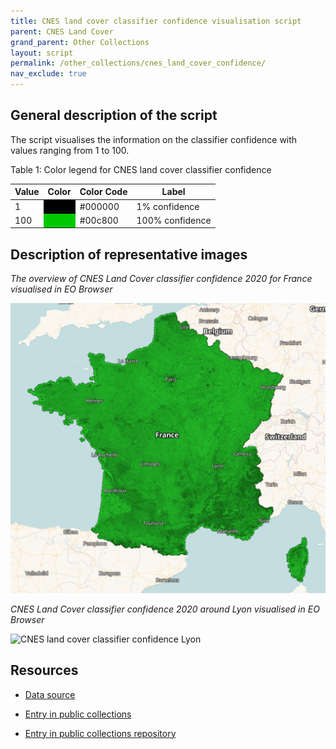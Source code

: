 ```yaml
---
title: CNES land cover classifier confidence visualisation script
parent: CNES Land Cover
grand_parent: Other Collections
layout: script
permalink: /other_collections/cnes_land_cover_confidence/
nav_exclude: true
---
```



## General description of the script
The script visualises the information on the classifier confidence with values ranging from 1 to 100.

Table 1: Color legend for CNES land cover classifier confidence
<table>
  <thead>
    <tr>
      <th>Value</th>
      <th>Color</th>
      <th>Color Code</th>
      <th>Label</th>
    </tr>
  </thead>
  <tbody>
    <tr>
      <td>1</td>
      <td bgcolor="#000000"></td>
      <td>#000000</td>
      <td>1% confidence</td>
    </tr>
    <tr>
      <td>100</td>
      <td bgcolor="#00c800"></td>
      <td>#00c800</td>
      <td>100% confidence</td>
    </tr>
  </tbody>
</table>

## Description of representative images
*The overview of CNES Land Cover classifier confidence 2020 for France visualised in EO Browser*

![CNES land cover classifier confidence France overview](fig/cnes-classifier-confidence-france-overview.png)

*CNES Land Cover classifier confidence 2020 around Lyon visualised in EO Browser*

![CNES land cover classifier confidence Lyon](fig/cnes-classifier-confidence-lyon.png)

## Resources

- [Data source](https://www.theia-land.fr/en/product/land-cover-map/)

- [Entry in public collections](https://collections.sentinel-hub.com/cnes-land-cover-map/)

- [Entry in public collections repository](https://github.com/sentinel-hub/public-collections/tree/main/collections/cnes-land-cover-map/)
